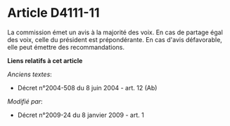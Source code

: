 # Article D4111-11

La commission émet un avis à la majorité des voix. En cas de partage égal des voix, celle du président est prépondérante. En
cas d'avis défavorable, elle peut émettre des recommandations.

**Liens relatifs à cet article**

_Anciens textes_:

  - Décret n°2004-508 du 8 juin 2004 - art. 12 (Ab)

_Modifié par_:

  - Décret n°2009-24 du 8 janvier 2009 - art. 1

